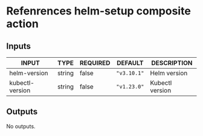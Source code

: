 # Refenrences helm-setup composite action

## Inputs

<!-- AUTO-DOC-INPUT:START - Do not remove or modify this section -->

| INPUT           | TYPE   | REQUIRED | DEFAULT     | DESCRIPTION     |
| --------------- | ------ | -------- | ----------- | --------------- |
| helm-version    | string | false    | `"v3.10.1"` | Helm version    |
| kubectl-version | string | false    | `"v1.23.0"` | Kubectl version |

<!-- AUTO-DOC-INPUT:END -->

## Outputs

<!-- AUTO-DOC-OUTPUT:START - Do not remove or modify this section -->

No outputs.

<!-- AUTO-DOC-OUTPUT:END -->
